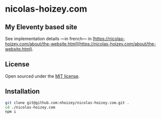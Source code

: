 # nicolas-hoizey.com

## My Eleventy based site

See implementation details —in french— in [https://nicolas-hoizey.com/about/the-website.html](https://nicolas-hoizey.com/about/the-website.html).

## License

Open sourced under the [MIT license](LICENSE.md).

## Installation

```bash
git clone git@github.com:nhoizey/nicolas-hoizey.com.git .
cd ./nicolas-hoizey.com
npm i
```
